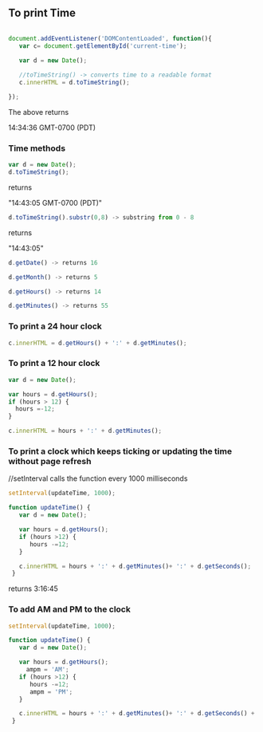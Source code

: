 ## To print Time
```javascript

document.addEventListener('DOMContentLoaded', function(){
   var c= document.getElementById('current-time');

   var d = new Date();
   
   //toTimeString() -> converts time to a readable format 
   c.innerHTML = d.toTimeString();

});
```

The above returns

14:34:36 GMT-0700 (PDT)

### Time methods

```javascript
var d = new Date();
d.toTimeString();
```

returns

"14:43:05 GMT-0700 (PDT)"

```javascript
d.toTimeString().substr(0,8) -> substring from 0 - 8 
```
returns

"14:43:05"

```javascript
d.getDate() -> returns 16

d.getMonth() -> returns 5

d.getHours() -> returns 14

d.getMinutes() -> returns 55
```

### To print a 24 hour clock

```javascript
c.innerHTML = d.getHours() + ':' + d.getMinutes();
```

### To print a 12 hour clock

```javascript
var d = new Date();

var hours = d.getHours();
if (hours > 12) {
  hours =-12;
}

c.innerHTML = hours + ':' + d.getMinutes();
```

### To print a clock which keeps ticking or updating the time without page refresh

//setInterval calls the function every 1000 milliseconds

```javascript
setInterval(updateTime, 1000);

function updateTime() {
   var d = new Date();

   var hours = d.getHours();
   if (hours >12) {
      hours -=12;
   }

   c.innerHTML = hours + ':' + d.getMinutes()+ ':' + d.getSeconds();
 } 

```

returns 3:16:45

### To add AM and PM to the clock

```javascript
setInterval(updateTime, 1000);

function updateTime() {
   var d = new Date();

   var hours = d.getHours();
     ampm = 'AM';
   if (hours >12) {
      hours -=12;
      ampm = 'PM';
   }

   c.innerHTML = hours + ':' + d.getMinutes()+ ':' + d.getSeconds() + ' ' + ampm;
 } 

```

